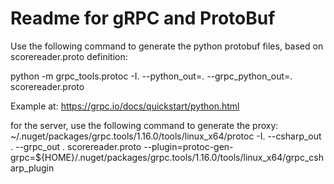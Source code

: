 # Readme for gRPC and ProtoBuf

Use the following command to generate the python protobuf files, based on scorereader.proto definition:

python -m grpc_tools.protoc  -I. --python_out=. --grpc_python_out=. scorereader.proto

Example at: https://grpc.io/docs/quickstart/python.html

for the server, use the following command to generate the proxy:
~/.nuget/packages/grpc.tools/1.16.0/tools/linux_x64/protoc -I. --csharp_out . --grpc_out . scorereader.proto --plugin=protoc-gen-grpc=${HOME}/.nuget/packages/grpc.tools/1.16.0/tools/linux_x64/grpc_csharp_plugin